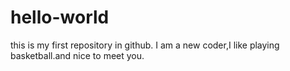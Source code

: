 # hello-world
this is my first repository in github.
I am a new coder,I like playing basketball.and nice to meet you.
